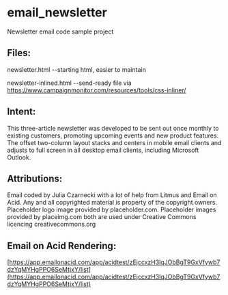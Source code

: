 # email_newsletter
Newsletter email code sample project

## Files:

newsletter.html
--starting html, easier to maintain

newsletter-inlined.html
--send-ready file via https://www.campaignmonitor.com/resources/tools/css-inliner/

## Intent:

This three-article newsletter was developed to be sent out once monthly to existing customers, promoting upcoming events and new product features. The offset two-column layout stacks and centers in mobile email clients and adjusts to full screen in all desktop email clients, including Microsoft Outlook.

## Attributions:

Email coded by Julia Czarnecki with a lot of help from Litmus and Email on Acid. Any and all copyrighted material is property of the copyright owners. Placeholder logo image provided by placeholder.com. Placeholder images provided by placeimg.com both are used under Creative Commons licencing creativecommons.org

## Email on Acid Rendering:
[https://app.emailonacid.com/app/acidtest/zEjccxzH3lqJObBgT9GxVfywb7dzYqMYHgPPO6SeMtjxY/list](https://app.emailonacid.com/app/acidtest/zEjccxzH3lqJObBgT9GxVfywb7dzYqMYHgPPO6SeMtjxY/list)
